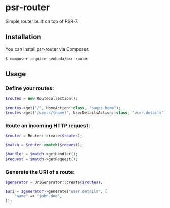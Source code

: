 # psr-router

Simple router built on top of PSR-7.

## Installation

You can install psr-router via Composer.

```
$ composer require svoboda/psr-router
```

## Usage

### Define your routes:

```php
$routes = new RouteCollection();

$routes->get("/", HomeAction::class, "pages.home");
$routes->get("/users/{name}", UserDetailsAction::class, "user.details");
```

### Route an incoming HTTP request:

```php
$router = Router::create($routes);

$match = $router->match($request);

$handler = $match->getHandler();
$request = $match->getRequest();
```

### Generate the URI of a route:

```php
$generator = UriGenerator::create($routes);

$uri = $generator->generate("user.details", [
    "name" => "john.doe",
]);
```
